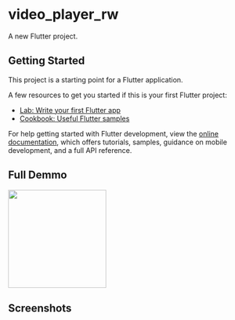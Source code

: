 # video_player_rw

A new Flutter project.

## Getting Started

This project is a starting point for a Flutter application.

A few resources to get you started if this is your first Flutter project:

- [Lab: Write your first Flutter app](https://docs.flutter.dev/get-started/codelab)
- [Cookbook: Useful Flutter samples](https://docs.flutter.dev/cookbook)

For help getting started with Flutter development, view the
[online documentation](https://docs.flutter.dev/), which offers tutorials,
samples, guidance on mobile development, and a full API reference.

## Full Demmo

<img src = "https://user-images.githubusercontent.com/123535768/220607220-07a246f6-ff6e-4de3-9c7e-a6b441f49be8.gif" width = "200px">




## Screenshots

